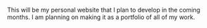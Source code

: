 This will be my personal website that I plan to develop in the coming months. I am planning on making it
as a portfolio of all of my work. 